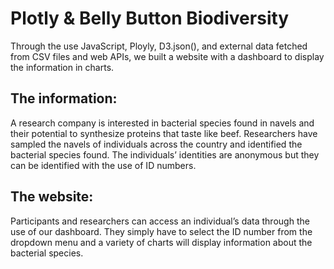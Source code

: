 # Plotly & Belly Button Biodiversity

Through the use JavaScript, Ployly, D3.json(), and external data fetched from CSV files and web APIs, we built a website with a dashboard to display the information in charts.

## The information: 

A research company is interested in bacterial species found in navels and their potential to synthesize proteins that taste like beef. Researchers have sampled the navels of individuals across the country and identified the bacterial species found. The individuals’ identities are anonymous but they can be identified with the use of ID numbers. 


## The website:
Participants and researchers can access an individual’s data through the use of our dashboard. They simply have to select the ID number from the dropdown menu and a variety of charts will display information about the bacterial species. 
